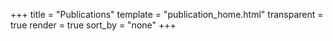 +++
title = "Publications"
template = "publication_home.html"
transparent = true
render = true
sort_by = "none"
+++
